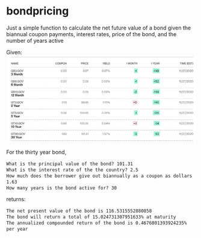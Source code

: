# bondpricing
Just a simple function to calculate the net future value of a bond given the biannual coupon payments, interest rates, price of the bond, and the number of years active

Given:
![](bondprices.JPG)

For the thirty year bond,
```
What is the principal value of the bond? 101.31
What is the interest rate of the the country? 2.5
How much does the borrower give out biannually as a coupon as dollars 1.63
How many years is the bond active for? 30
```
returns:
```
The net present value of the bond is 116.5315552880858
The bond will return a total of 15.024731307951633% at maturity
The annualized compounded return of the bond is 0.4676801393924235% per year
```
